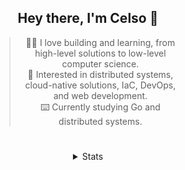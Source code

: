 <div align="center">

## Hey there, I'm Celso 🙂

<div style="max-width: 300px; ">

> 🧙‍♂️ I love building and learning, from high-level solutions to low-level computer science.<br>
> 🦉 Interested in distributed systems, cloud-native solutions, IaC, DevOps, and web development.<br>
> ⌨️ Currently studying Go and distributed systems.<br>

</div>

#

<details align="center">
<summary>Stats</summary>

<cr/>

<p style="text-align: center;">
<!--START_SECTION:waka-->

```txt
From: 24 September 2023 - To: 24 October 2023

Markdown          25 hrs 51 mins  ██████▓░░░░░░░░░░░░░░░░░░   26.23 %
Go                24 hrs 13 mins  ██████░░░░░░░░░░░░░░░░░░░   24.57 %
YAML              9 hrs 46 mins   ██▒░░░░░░░░░░░░░░░░░░░░░░   09.91 %
JavaScript        6 hrs 13 mins   █▓░░░░░░░░░░░░░░░░░░░░░░░   06.31 %
Java              5 hrs 27 mins   █▒░░░░░░░░░░░░░░░░░░░░░░░   05.54 %
```

<!--END_SECTION:waka-->
</p>
  
<div>

<img src="http://github-readme-stats.vercel.app/api/top-langs/?username=celsobenedetti&layout=compact&custom_title=Languages&include_all_commits=true&count_private=true&langs_count=6&theme=transparent&bg_color=00000000" height="180em"/>
<img src="https://streak-stats.demolab.com?user=celsobenedetti&theme=transparent" height="180rem"/>

</div>

#

<a href="https://wakatime.com/@8a52c0fd-ec78-403a-81d0-07c674c564b3" title="Time coded since Jan 17 2022">
<img src="https://wakatime.com/badge/user/8a52c0fd-ec78-403a-81d0-07c674c564b3.svg" alt="Wakatime 2022" title="Time coded since Jan 17 2022" />
</a>

</details>

</div>
